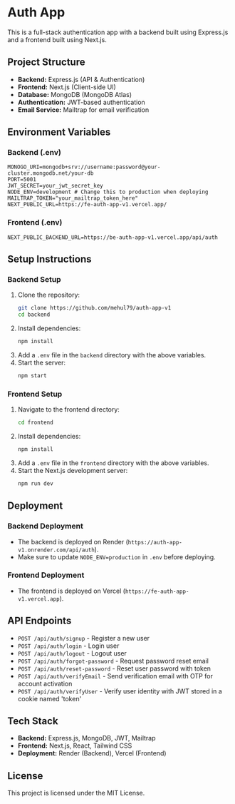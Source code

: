 # Auth App

This is a full-stack authentication app with a backend built using Express.js and a frontend built using Next.js.

## Project Structure

- **Backend:** Express.js (API & Authentication)
- **Frontend:** Next.js (Client-side UI)
- **Database:** MongoDB (MongoDB Atlas)
- **Authentication:** JWT-based authentication
- **Email Service:** Mailtrap for email verification

## Environment Variables

### Backend (.env)
```env
MONOGO_URI=mongodb+srv://username:password@your-cluster.mongodb.net/your-db
PORT=5001
JWT_SECRET=your_jwt_secret_key
NODE_ENV=development # Change this to production when deploying
MAILTRAP_TOKEN="your_mailtrap_token_here"
NEXT_PUBLIC_URL=https://fe-auth-app-v1.vercel.app/
```

### Frontend (.env)
```env
NEXT_PUBLIC_BACKEND_URL=https://be-auth-app-v1.vercel.app/api/auth
```

## Setup Instructions

### Backend Setup
1. Clone the repository:
   ```sh
   git clone https://github.com/mehul79/auth-app-v1
   cd backend
   ```
2. Install dependencies:
   ```sh
   npm install
   ```
3. Add a `.env` file in the `backend` directory with the above variables.
4. Start the server:
   ```sh
   npm start
   ```

### Frontend Setup
1. Navigate to the frontend directory:
   ```sh
   cd frontend
   ```
2. Install dependencies:
   ```sh
   npm install
   ```
3. Add a `.env` file in the `frontend` directory with the above variables.
4. Start the Next.js development server:
   ```sh
   npm run dev
   ```

## Deployment

### Backend Deployment
- The backend is deployed on Render (`https://auth-app-v1.onrender.com/api/auth`).
- Make sure to update `NODE_ENV=production` in `.env` before deploying.

### Frontend Deployment
- The frontend is deployed on Vercel (`https://fe-auth-app-v1.vercel.app`).

## API Endpoints
- `POST /api/auth/signup` - Register a new user
- `POST /api/auth/login` - Login user
- `POST /api/auth/logout` - Logout user
- `POST /api/auth/forgot-password` - Request password reset email
- `POST /api/auth/reset-password` - Reset user password with token
- `POST /api/auth/verifyEmail` - Send verification email with OTP for account activation
- `POST /api/auth/verifyUser` - Verify user identity with JWT stored in a cookie named 'token'

## Tech Stack
- **Backend:** Express.js, MongoDB, JWT, Mailtrap
- **Frontend:** Next.js, React, Tailwind CSS
- **Deployment:** Render (Backend), Vercel (Frontend)

## License
This project is licensed under the MIT License.
